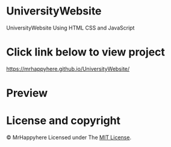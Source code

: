 # UniversityWebsite

UniversityWebsite Using HTML CSS and JavaScript

# Click link below to view project
https://mrhappyhere.github.io/UniversityWebsite/

# Preview


# License and copyright
© MrHappyhere
Licensed under The [MIT License](LICENSE).
